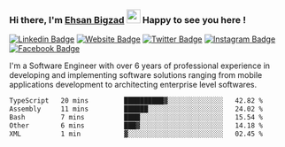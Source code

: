 ### Hi there, I'm <a href="https://ehsanbigzad.com" target="_blank">Ehsan Bigzad</a> <img src="https://media.giphy.com/media/hvRJCLFzcasrR4ia7z/giphy.gif" width="25px" height="25px"> Happy to see you here !

[![Linkedin Badge](https://img.shields.io/badge/-LinkedIn-0e76a8?style=flat-square&logo=Linkedin&logoColor=white)](https://linkedin.com/in/EhsanBigzad)
[![Website Badge](https://img.shields.io/badge/Website-3b5998?style=flat-square&logo=google-chrome&logoColor=white)](https://ehsanbigzad.com)
[![Twitter Badge](https://img.shields.io/badge/-Twitter-00acee?style=flat-square&logo=Twitter&logoColor=white)](https://twitter.com/EhsanBigzad)
[![Instagram Badge](https://img.shields.io/badge/-Instagram-e4405f?style=flat-square&logo=Instagram&logoColor=white)](https://instagram.com/ehsanbigzad/)
[![Facebook Badge](https://img.shields.io/badge/-Facebook-0088cc?style=flat-square&logo=Facebook&logoColor=white)](https://facebook.com/EhsanBigzad7)

I'm a Software Engineer with over 6 years of professional experience
in developing and implementing software solutions ranging from mobile applications development to architecting enterprise level softwares.

<!--START_SECTION:waka-->

```txt
TypeScript   20 mins         ██████████▓░░░░░░░░░░░░░░   42.82 %
Assembly     11 mins         ██████░░░░░░░░░░░░░░░░░░░   24.02 %
Bash         7 mins          ████░░░░░░░░░░░░░░░░░░░░░   15.54 %
Other        6 mins          ███▓░░░░░░░░░░░░░░░░░░░░░   14.18 %
XML          1 min           ▓░░░░░░░░░░░░░░░░░░░░░░░░   02.45 %
```

<!--END_SECTION:waka-->
